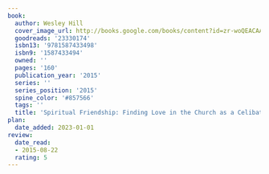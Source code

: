 ```yaml
---
book:
  author: Wesley Hill
  cover_image_url: http://books.google.com/books/content?id=zr-woQEACAAJ&printsec=frontcover&img=1&zoom=1&source=gbs_api
  goodreads: '23330174'
  isbn13: '9781587433498'
  isbn9: '1587433494'
  owned: ''
  pages: '160'
  publication_year: '2015'
  series: ''
  series_position: '2015'
  spine_color: '#857566'
  tags: ''
  title: 'Spiritual Friendship: Finding Love in the Church as a Celibate Gay Christian'
plan:
  date_added: 2023-01-01
review:
  date_read:
  - 2015-08-22
  rating: 5
---
```

